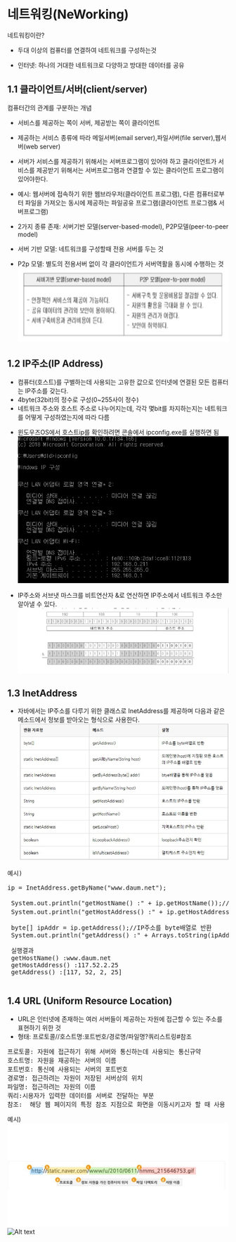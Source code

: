 
 네트워킹(NeWorking)
=======
네트워킹이란?

- 두대 이상의 컴퓨터를  연결하여 네트워크를 구성하는것
* 인터넷: 하나의 거대한 네트워크로 다양하고 방대한 데이터를 공유


1.1 클라이언트/서버(client/server)
-----
컴퓨터간의 관계를 구분하는 개념
- 서비스를 제공하는 쪽이 서버, 제공받는 쪽이 클라이언트
- 제공하는 서비스 종류에 따라 메일서버(email server),파일서버(file server),웹서버(web server)
- 서버가 서비스를 제공하기 위해서는 서버프로그램이 있어야 하고 클라이언트가 서비스를 제공받기 위해서는 서버프로그램과 연결할 수 있는 클라이언트 프로그램이 있어야한다.
- 예시: 웹서버에 접속하기 위한 웹브라우저(클라이언트 프로그램),
 다른 컴퓨터로부터 파일을 가져오는 동시에 제공하는 파일공유 프로그램(클라이언트 프로그램& 서버프로그램)

- 2가지 종류 존재: 서버기반 모델(server-based-model), P2P모델(peer-to-peer model)



- 서버 기반 모델: 네트워크를 구성할때 전용 서버를 두는 것
- P2p 모델: 별도의 전용서버 없이 각 클라이언트가 서버역활을 동시에 수행하는 것
 ![Alt text](./P2P.jpg)

1.2 IP주소(IP Address)
---
- 컴퓨터(호스트)를 구별하는데 사용되는 고유한 값으로 인터넷에 연결된 모든 컴퓨터는 IP주소를 갖는다.
- 4byte(32bit)의 정수로 구성(0~255사이 정수)
- 네트워크 주소와 호스트 주소로 나누어지는데, 각각 몇bit를 차지하는지는 네트워크를 어떻게 구성하였는지에 따라 다름

* 윈도우즈OS에서 호스트ip를 확인하려면 콘솔에서 ipconfig.exe를 실행하면 됨
![Alt text](./ip-addr.png)

- IP주소와 서브냇 마스크를 비트연산자 &로 연산하면 IP주소에서 네트워크 주소만 알아낼 수 있다.
![Alt text](&연산.jpg)

1.3  InetAddress
---
- 자바에서는 IP주소를 다루기 위한 클래스로 InetAddress를 제공하며 다음과 같은 메소드에서 정보를 받아오는 형식으로 사용한다.
![Alt text](메서드.jpg)

<pre>예시)

ip = InetAddress.getByName("www.daum.net");

 System.out.println("getHostName() :" + ip.getHostName());//호스트 이름 반환
 System.out.println("getHostAddress() :" + ip.getHostAddress());//호스트의 IP주소 반환

 byte[] ipAddr = ip.getAddress();//IP주소를 byte배열로 반환
 System.out.println("getAddress() :" + Arrays.toString(ipAddr));

 실행결과
 getHostName() :www.daum.net
 getHostAddress() :117.52.2.25
 getAddress() :[117, 52, 2, 25]

</pre>


1.4 URL (Uniform 
Resource Location)
---
- URL은 인터넷에 존재하는 여러 서버들이 제공하는 자원에 접근할 수 있는 주소를 표현하기 위한 것
- 형태: 프로토콜//호스트명:포트번호/경로명/파일명?쿼리스트링#참조
<pre>
프로토콜: 자원에 접근하기 위해 서버와 통신하는데 사용되는 통신규약
호스트명: 자원을 재공하는 서버의 이름
포트번호: 통신에 사용되는 서버의 포트번호
경로명: 접근하려는 자원이 저장된 서버상의 위치
파일명: 접근하려는 자원의 이름
쿼리:시용자가 입력한 데이터를 서버로 전달하는 부분
참조:  해당 웹 페이지의 특정 참조 지점으로 화면을 이동시키고자 할 때 사용
</pre>

예시)
![Alt text](example.jpg)
![Alt text](example2.jpg)
